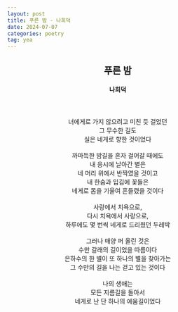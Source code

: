 ```yaml
---
layout: post
title: 푸른 밤 - 나희덕
date: 2024-07-07
categories: poetry
tag: yea
---
```



## <center>푸른 밤</center>

#### <center>나희덕</center>
<center>
<br>
<br>
너에게로 가지 않으려고 미친 듯 걸었던 <br>
그 무수한 길도 <br>
실은 네게로 향한 것이었다 <br>
 <br>
까마득한 밤길을 혼자 걸어갈 때에도 <br>
내 응시에 날아간 별은 <br>
네 머리 위에서 반짝였을 것이고<br> 
내 한숨과 입김에 꽃들은 <br>
네게로 몸을 기울여 흔들렸을 것이다 <br>
<br> 
사랑에서 치욕으로, <br>
다시 치욕에서 사랑으로, <br>
하루에도 몇 번씩 네게로 드리웠던 두레박<br>
<br> 
그러나 매양 퍼 올린 것은 <br>
수만 갈래의 길이었을 따름이다 <br>
은하수의 한 별이 또 하나의 별을 찾아가는 <br>
그 수만의 길을 나는 걷고 있는 것이다 <br>
 <br>
나의 생애는<br> 
모든 지름길을 돌아서<br> 
네게로 난 단 하나의 에움길이었다<br>
</center>